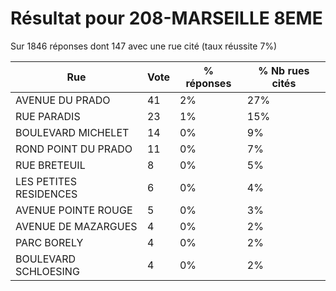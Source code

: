 # Résultat pour 208-MARSEILLE 8EME

Sur 1846 réponses dont 147 avec une rue cité (taux réussite 7%)

| Rue | Vote | % réponses | % Nb rues cités|
|-----|------|------------|----------------|
| AVENUE DU PRADO | 41 | 2% | 27%|
| RUE PARADIS | 23 | 1% | 15%|
| BOULEVARD MICHELET | 14 | 0% | 9%|
| ROND POINT DU PRADO | 11 | 0% | 7%|
| RUE BRETEUIL | 8 | 0% | 5%|
| LES PETITES RESIDENCES | 6 | 0% | 4%|
| AVENUE POINTE ROUGE | 5 | 0% | 3%|
| AVENUE DE MAZARGUES | 4 | 0% | 2%|
| PARC BORELY | 4 | 0% | 2%|
| BOULEVARD SCHLOESING | 4 | 0% | 2%|

